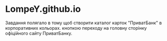 # LompeY.github.io
Завдання полягало в тому щоб створити каталог карток "ПриватБанк" в корпоративних кольорах. кнопкою переходу на головну сторінку офіційного сайту ПриватБанку.
